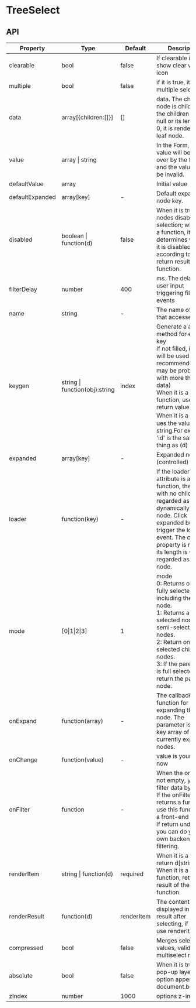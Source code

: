 # TreeSelect

<example />

## API

| Property | Type | Default | Description |
| --- | --- | --- | --- |
| clearable | bool | false | If clearable is true, show clear value icon |
| multiple | bool | false | if it is true, it will be multiple selection |
| data | array[{children:[]}] | [] | data. The child node is children. If the children value is null or its length is 0, it is render as a leaf node. |
| value | array \| string | | In the Form, the value will be taken over by the form and the value will be invalid. |
| defaultValue | array | | Initial value |
| defaultExpanded | array\[key] | - | Default expanded node key. |
| disabled | boolean \| function(d) | false | When it is true, all nodes disable the selection; when it is a function, it determines whether it is disabled according to the return result of the function. |
| filterDelay | number | 400 | ms. The delay of user input triggering filter events |
| name | string | - | The name of a Form that accesses data |
| keygen | string \| function(obj):string | index | Generate a auxiliary method for each key<br />If not filled, index will be used(not recommended,there may be problems with more than 10 data)<br />When it is a function, use its return value.<br />When it is a string，ues the value of the string.For example, 'id' is the same thing as (d) => d.id. |
| expanded | array\[key] | - | Expanded node key (controlled) |
| loader | function(key) | - | If the loader attribute is a function, the node with no children is regarded as dynamically loaded node. Click expanded button to trigger the loader event. The children property is null or its length is 0 will be regarded as a leaf node. |
| mode | \[0\|1\|2\|3\] | 1 | mode <br />0: Returns only the fully selected node including the parent node. <br />1: Returns all selected nodes and semi-selected nodes. <br />2: Return only the selected child nodes. <br />3: If the parent node is full selected, only return the parent node. |
| onExpand | function(array) | - | The callback function for expanding the node. The parameter is the key array of the currently expanded nodes. |
| onChange | function(value) | - | value is your picker now |
| onFilter | function | - | When the onFilter is not empty, you can filter data by input.<br />If the onFilter returns a function, use this function as a front-end filter.<br />If return undefined, you can do your own backend filtering. |
| renderItem | string \| function(d) | required | When it is a string, return d\[string]<br />When it is a function, return the result of the function. |
| renderResult | function(d) | renderItem | The content displayed in the result after selecting, if not set, use renderItem |
| compressed | bool | false | Merges selected values, valid only in multiselect mode |
| absolute | bool | false | When it is true, the pop-up layer of option append into document.body. |
| zIndex | number | 1000 | options z-index |
